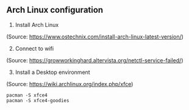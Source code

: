 ## Arch Linux configuration

1. Install Arch Linux

(Source: https://www.ostechnix.com/install-arch-linux-latest-version/)

2. Connect to wifi

(Source: https://growworkinghard.altervista.org/netctl-service-failed/)

3. Install a Desktop environment

(Source: https://wiki.archlinux.org/index.php/xfce)

```
pacman -S xfce4
pacman -S xfce4-goodies
```
